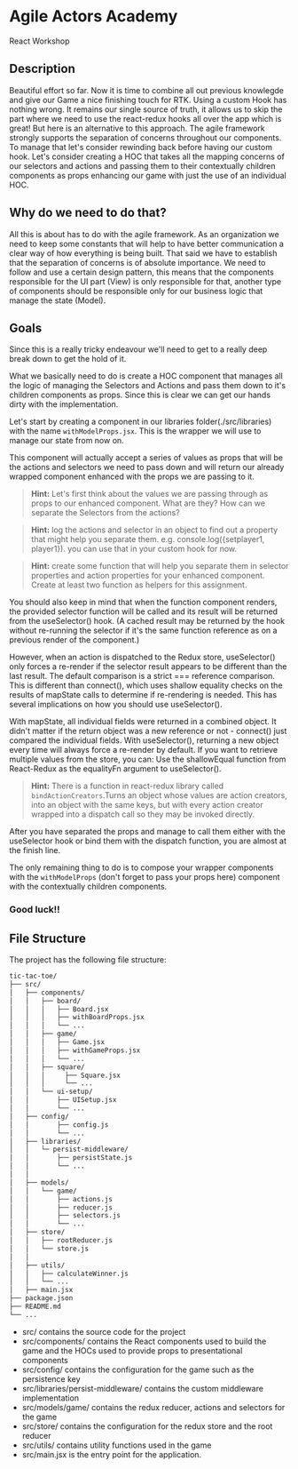 # Agile Actors Academy

React Workshop

## Description

Beautiful effort so far. Now it is time to combine all out previous knowlegde and give our Game a nice finishing touch for RTK.
Using a custom Hook has nothing wrong. It remains our single source of truth, it allows us to skip the part where we need to use the react-redux hooks all over the app which is great! But here is an alternative to this approach. The agile framework strongly supports the separation of concerns throughout our components. To manage that let's consider rewinding back before having our custom hook. Let's consider creating a HOC that takes all the mapping concerns of our selectors and actions and passing them to their contextually children components as props enhancing our game with just the use of an individual HOC.


## Why do we need to do that?

All this is about has to do with the agile framework. As an organization we need to keep some constants that will help to have better communication a clear way of how everything is being built. That said we have to establish that the separation of concerns is of absolute importance. We need to follow and use a certain design pattern, this means that the components responsible for the UI part (View) is only responsible for that, another type of components should be responsible only for our business logic that manage the state (Model).

## Goals

Since this is a really tricky endeavour we'll need to get to a really deep break down to get the hold of it. 

What we basically need to do is create a HOC component that manages all the logic of managing the Selectors and Actions and pass them down to it's children components as props. Since this is clear we can get our hands dirty with the implementation.

Let's start by creating a component in our libraries folder(./src/libraries) with the name `withModelProps.jsx`. This is the wrapper we will use to manage our state from now on.

This component will actually accept a series of values as props that will be the actions and selectors we need to pass down and will return our already wrapped component enhanced with the props we are passing to it.

> **Hint:** Let's first think about the values we are passing through as props to our enhanced component. What are they? How can we separate the Selectors from the actions?

> **Hint:** log the actions and selector in an object to find out a property that might help you separate them. e.g. console.log({setplayer1, player1}). you can use that in your custom hook for now.

> **Hint:** create some function that will help you separate them in selector properties and action properties for your enhanced component. Create at least two function as helpers for this assignment.

You should also keep in mind that when the function component renders, the provided selector function will be called and its result will be returned from the useSelector() hook. (A cached result may be returned by the hook without re-running the selector if it's the same function reference as on a previous render of the component.)

However, when an action is dispatched to the Redux store, useSelector() only forces a re-render if the selector result appears to be different than the last result. The default comparison is a strict === reference comparison. This is different than connect(), which uses shallow equality checks on the results of mapState calls to determine if re-rendering is needed. This has several implications on how you should use useSelector().

With mapState, all individual fields were returned in a combined object. It didn't matter if the return object was a new reference or not - connect() just compared the individual fields. With useSelector(), returning a new object every time will always force a re-render by default. If you want to retrieve multiple values from the store, you can: Use the shallowEqual function from React-Redux as the equalityFn argument to useSelector().

> **Hint:** There is a function in react-redux library called `bindActionCreators`.Turns an object whose values are action creators, into an object with the same keys, but with every action creator wrapped into a dispatch call so they may be invoked directly. 

After you have separated the props and manage to call them either with the useSelector hook or bind them with the dispatch function, you are almost at the finish line.

The only remaining thing to do is to compose your wrapper components with the `withModelProps` (don't forget to pass your props here) component with the contextually children components. 


 ### Good luck!!

## File Structure

The project has the following file structure:

```bash
tic-tac-toe/
├── src/
│   ├── components/
│   │   ├── board/
│   │   │   ├── Board.jsx
│   │   │   ├── withBoardProps.jsx
│   │   │   └── ...
│   │   ├── game/
│   │   │   ├── Game.jsx
│   │   │   ├── withGameProps.jsx
│   │   │   └── ...
│   │   ├── square/
│   │   │     ├── Square.jsx
│   │   │     └── ...
│   │   └── ui-setup/
│   │       ├── UISetup.jsx
│   │       └── ...
│   ├── config/
│   │       ├── config.js
│   │       └── ...
│   ├── libraries/
│   │   └─ persist-middleware/
│   │       ├── persistState.js
│   │       └── ...
│   │
│   ├── models/
│   │   └── game/
│   │       ├── actions.js
│   │       ├── reducer.js
│   │       ├── selectors.js
│   │       └── ...
│   ├── store/
│   │   ├── rootReducer.js
│   │   └── store.js
│   │
│   ├── utils/
│   │   ├── calculateWinner.js
│   │   └── ...
│   ├── main.jsx
├── package.json
├── README.md
└── ...
```

- src/ contains the source code for the project
- src/components/ contains the React components used to build the game and the HOCs used to provide props to presentational components
- src/config/ contains the configuration for the game such as the persistence key
- src/libraries/persist-middleware/ contains the custom middleware implementation
- src/models/game/ contains the redux reducer, actions and selectors for the game
- src/store/ contains the configuration for the redux store and the root reducer
- src/utils/ contains utility functions used in the game
- src/main.jsx is the entry point for the application.
